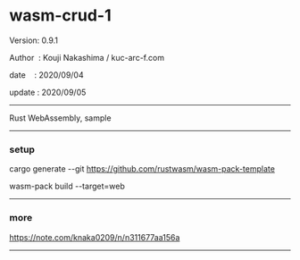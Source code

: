 ﻿# wasm-crud-1

 Version: 0.9.1

 Author  : Kouji Nakashima / kuc-arc-f.com

 date    : 2020/09/04 

 update : 2020/09/05

***

Rust WebAssembly, sample 

***
### setup
cargo generate --git https://github.com/rustwasm/wasm-pack-template

wasm-pack build --target=web

***
### more

https://note.com/knaka0209/n/n311677aa156a

***

